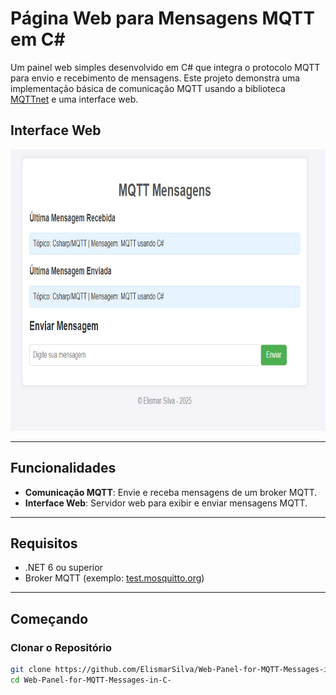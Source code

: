 # Página Web para Mensagens MQTT em C#

Um painel web simples desenvolvido em C# que integra o protocolo MQTT para envio e recebimento de mensagens. Este projeto demonstra uma implementação básica de comunicação MQTT usando a biblioteca [MQTTnet](https://github.com/dotnet/MQTTnet) e uma interface web.

## Interface Web
<img src="img/Interface_Web_MQTT.png" alt="Interface Web" width="700" height="450">

---

## Funcionalidades
- **Comunicação MQTT**: Envie e receba mensagens de um broker MQTT.
- **Interface Web**: Servidor web para exibir e enviar mensagens MQTT.

---

## Requisitos
- .NET 6 ou superior
- Broker MQTT (exemplo: [test.mosquitto.org](https://test.mosquitto.org/))

---

## Começando

### Clonar o Repositório
```bash
git clone https://github.com/ElismarSilva/Web-Panel-for-MQTT-Messages-in-C-.git
cd Web-Panel-for-MQTT-Messages-in-C-
